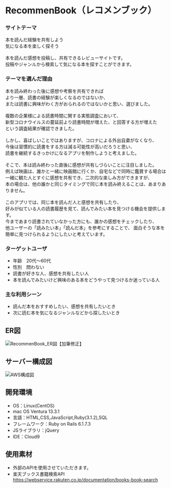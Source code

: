 # RecommenBook（レコメンブック）

### サイトテーマ
本を読んだ経験を共有しよう<br>
気になる本を楽しく探そう<br>
<br>
本を読んだ感想を投稿し、共有できるレビューサイトです。<br>
投稿やジャンルから検索して気になる本を探すことができます。<br>

### テーマを選んだ理由
本を読み終わった後に感想や考察を共有できれば<br>
より一層、読書の経験が楽しくなるのではないか、<br>
または読書に興味がわく方がおられるのではないかと思い、選びました。<br>
<br>
複数の企業様による読書時間に関する実態調査において、<br>
新型コロナウイルスの蔓延前より読書時間が増えた、と回答する方が増えた<br>
という調査結果が確認できました。<br>
<br>
しかし、喜ばしいことではありますが、コロナによる外出自粛がなくなり、<br>
今後は習慣的に読書をする方は減る可能性が高いだろうと思い、<br>
読書を継続するきっかけになるアプリを制作しようと考えました。<br>
<br>
そこで、本は読み終わった直後に感想が共有しづらいことに注目しました。<br>
例えば映画は、誰かと一緒に映画館に行くか、自宅などで同時に鑑賞する場合は<br>
一緒に観た人とすぐに感想を共有でき、二次的な楽しみ方ができますが、<br>
本の場合は、他の誰かと同じタイミングで同じ本を読み終えることは、あまりありません。<br>
<br>
このアプリでは、同じ本を読んだ人と感想を共有したり、<br>
好みが似ている人の読書履歴を見て、読んでみたい本を見つける機会を提供します。<br>
今まであまり読書されていなかった方にも、誰かの感想をチェックしたり、<br>
他ユーザーの「読みたい本」「読んだ本」を参考にすることで、
面白そうな本を簡単に見つけられるようにしたいと考えています。<br>

### ターゲットユーザ
- 年齢　20代〜60代
- 性別　問わない
- 読書が好きな人、感想を共有したい人
- 本を読んでみたいけど興味のある本をどうやって見つけるか迷っている人

### 主な利用シーン
- 読んだ本をおすすめしたい、感想を共有したいとき
- 次に読む本を気になるジャンルなどから探したいとき

## ER図
![RecommenBook_ER図【加筆修正】](https://github.com/mptnnk/RecommenBook/assets/121846198/d0008117-ab2c-4ee9-83d3-f768e1e4e56f)

## サーバー構成図
![AWS構成図](https://github.com/mptnnk/RecommenBook/assets/121846198/376e8e88-5b45-40fe-b104-fc94b456d8cf)

## 開発環境
- OS：Linux(CentOS)
- mac OS Ventura 13.3.1
- 言語：HTML,CSS,JavaScript,Ruby(3.1.2),SQL
- フレームワーク：Ruby on Rails 6.1.7.3
- JSライブラリ：jQuery
- IDE：Cloud9

## 使用素材
- 外部のAPIを使用させていただきます。<br>
- 楽天ブックス書籍検索API https://webservice.rakuten.co.jp/documentation/books-book-search